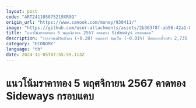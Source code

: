```yaml
---
layout: post
code: "ART241105075219XR9Q"
origin_url: "https://www.sanook.com/money/930411/"
image: "https://github.com/user-attachments/assets/2b363f8f-ab56-42a1-8635-175f05b4a2b0"
title: "แนวโน้มราคาทอง 5 พฤศจิกายน 2567 คาดทอง Sideways กรอบแคบ"
description: "ราคาทองปรับตัวลง (-0.28) ดอลลาร์ คิดเป็น (-0.01%) ปิดตลาดที่ระดับ 2,735 ดอลลาร์ วันนี้ติดตามการเลือกตั้งสหรัฐ ส่วนคืนนี้สหรัฐจะเปิดเผยดุลการค้าเดือน ก.ย. คาดว่าราคาทองคำเคลื่อนไหว Sideways ในกรอบแคบ"
category: "ECONOMY"
language: "th"
date: 2024-11-05T07:55:59.113Z
---
```


# แนวโน้มราคาทอง 5 พฤศจิกายน 2567 คาดทอง Sideways กรอบแคบ
